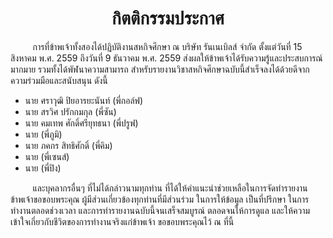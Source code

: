 <h1 align="center">กิตติกรรมประกาศ</h1>

&nbsp;&nbsp;&nbsp;&nbsp;&nbsp;&nbsp;&nbsp;&nbsp;
การที่ข้าพเจ้าทั้งสองได้ปฏิบัติงานสหกิจศึกษา ณ บริษัท รันเนเบิลส์ จำกัด ตั้งแต่วันที่ 15 สิงหาคม พ.ศ. 2559 ถึงวันที่ 9 ธันวาคม พ.ศ. 2559 ส่งผลให้ข้าพเจ้าได้รับความรู้และประสบการณ์มากมาย รวมทั้งได้พัฬนาความสามารถ สำหรับรายงานวิชาสหกิจศึกษาฉบับนี้สำเร็จลงได้ด้วยดีจากความร่วมมือและสนับสนุน ดังนี้

- นาย ศราวุฒิ ปิยอารยะนันท์ (พี่กอล์ฟ)
- นาย สรวิศ ปรักกมกุล​ (พี่ซัน)
- นาย คมเทพ ศักดิ์ศรียุทธนา (พี่ปรูฟ)
- นาย (พี่ภูมิ)
- นาย ภคกร สิทธิศักดิ์ (พี่คิม)
- นาย (พี่เซนส์)
- นาย (พี่ปิง)

&nbsp;&nbsp;&nbsp;&nbsp;&nbsp;&nbsp;&nbsp;&nbsp;
และบุคลากรอื่นๆ ที่ไม่ได้กล่าวนามทุกท่าน ที่ได้ให้คำแนะนำช่วยเหลือในการจัดทำรายงาน ข้าพเจ้าขอขอบพระคุณ ผู้มีส่วนเกี่ยวข้องทุกท่านที่มีส่วนร่วม ในการให้ข้อมูล เป็นที่ปรึกษา ในการทำงานตลอดช่วงเวลา และการทำรายงานฉบับนี้จนเสร็จสมบูรณ์ ตลอดจนให้การดูแล และให้ความเข้าใจเกี่ยวกับชีวิตของการทำงานจริงแก่ข้าพเจ้า ขอขอบพระคุณไว้ ณ ที่นี้
